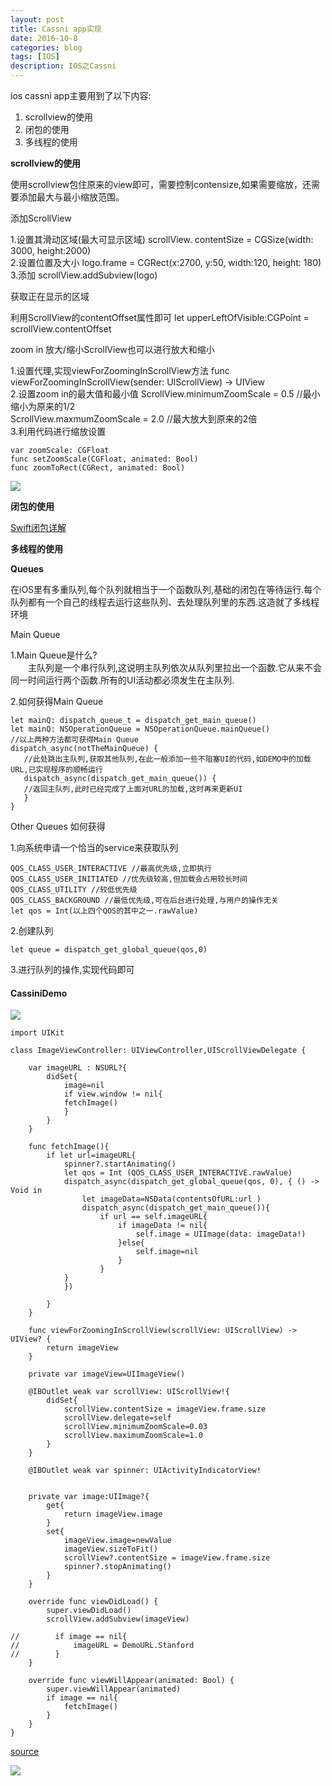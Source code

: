 ```yaml
---
layout: post
title: Cassni app实现
date: 2016-10-8
categories: blog
tags: [IOS]
description: IOS之Cassni
---
```



ios cassni app主要用到了以下内容:

1. scrollview的使用
2. 闭包的使用
3. 多线程的使用

**scrollview的使用**  

使用scrollview包住原来的view即可，需要控制contensize,如果需要缩放，还需要添加最大与最小缩放范围。

添加ScrollView

1.设置其滑动区域(最大可显示区域)  scrollView. contentSize = CGSize(width: 3000, height:2000)    
2.设置位置及大小 logo.frame = CGRect(x:2700, y:50, width:120, height: 180)    
3.添加 scrollView.addSubview(logo)    

获取正在显示的区域  

利用ScrollView的contentOffset属性即可 let upperLeftOfVisible:CGPoint = scrollView.contentOffset

zoom in 放大/缩小ScrollView也可以进行放大和缩小

1.设置代理,实现viewForZoomingInScrollView方法 func viewForZoomingInScrollView(sender: UIScrollView) -> UIView   
2.设置zoom in的最大值和最小值 ScrollView.minimumZoomScale = 0.5 //最小缩小为原来的1/2   
ScrollView.maxmumZoomScale = 2.0 //最大放大到原来的2倍     
3.利用代码进行缩放设置  

```
var zoomScale: CGFloat 
func setZoomScale(CGFloat, animated: Bool)
func zoomToRect(CGRect, animated: Bool)
```

![](https://github.com/whuhan2013/ImageRepertory/blob/master/ios/p10.png?raw=true)

**闭包的使用**

[Swift闭包详解](http://c.biancheng.net/cpp/html/2285.html)


**多线程的使用**

**Queues**

在iOS里有多重队列,每个队列就相当于一个函数队列,基础的闭包在等待运行.每个队列都有一个自己的线程去运行这些队列、去处理队列里的东西.这造就了多线程环境

Main Queue

1.Main Queue是什么?　　    
　　主队列是一个串行队列,这说明主队列依次从队列里拉出一个函数.它从来不会同一时间运行两个函数.所有的UI活动都必须发生在主队列.

2.如何获得Main Queue

```
let mainQ: dispatch_queue_t = dispatch_get_main_queue()
let mainQ: NSOperationQueue = NSOperationQueue.mainQueue()
//以上两种方法都可获得Main Queue
dispatch_async(notTheMainQueue) {
   //此处跳出主队列,获取其他队列,在此一般添加一些不阻塞UI的代码,如DEMO中的加载URL,已实现程序的顺畅运行
   dispatch_async(dispatch_get_main_queue()) {
   //返回主队列,此时已经完成了上面对URL的加载,这时再来更新UI
   }
}
```

Other Queues   如何获得      

1.向系统申请一个恰当的service来获取队列

```
QOS_CLASS_USER_INTERACTIVE //最高优先级,立即执行
QOS_CLASS_USER_INITIATED //优先级较高,但加载会占用较长时间
QOS_CLASS_UTILITY //较低优先级
QOS_CLASS_BACKGROUND //最低优先级,可在后台进行处理,与用户的操作无关
let qos = Int(以上四个QOS的其中之一.rawValue)
```


2.创建队列

```
let queue = dispatch_get_global_queue(qos,0)
```

3.进行队列的操作,实现代码即可


#### CassiniDemo

![](https://github.com/whuhan2013/ImageRepertory/blob/master/ios/p11.png?raw=true)

```
import UIKit

class ImageViewController: UIViewController,UIScrollViewDelegate {
    
    var imageURL : NSURL?{
        didSet{
            image=nil
            if view.window != nil{
            fetchImage()
            }
        }
    }
    
    func fetchImage(){
        if let url=imageURL{
            spinner?.startAnimating()
            let qos = Int (QOS_CLASS_USER_INTERACTIVE.rawValue)
            dispatch_async(dispatch_get_global_queue(qos, 0), { () -> Void in
                let imageData=NSData(contentsOfURL:url )
                dispatch_async(dispatch_get_main_queue()){
                    if url == self.imageURL{
                        if imageData != nil{
                            self.image = UIImage(data: imageData!)
                        }else{
                            self.image=nil
                        }
                    }
            }
            })
            
        }
    }
    
    func viewForZoomingInScrollView(scrollView: UIScrollView) -> UIView? {
        return imageView
    }
    
    private var imageView=UIImageView()
    
    @IBOutlet weak var scrollView: UIScrollView!{
        didSet{
            scrollView.contentSize = imageView.frame.size
            scrollView.delegate=self
            scrollView.minimumZoomScale=0.03
            scrollView.maximumZoomScale=1.0
        }
    }
    
    @IBOutlet weak var spinner: UIActivityIndicatorView!
    
    
    private var image:UIImage?{
        get{
            return imageView.image
        }
        set{
            imageView.image=newValue
            imageView.sizeToFit()
            scrollView?.contentSize = imageView.frame.size
            spinner?.stopAnimating()
        }
    }
    
    override func viewDidLoad() {
        super.viewDidLoad()
        scrollView.addSubview(imageView)
        
//        if image == nil{
//            imageURL = DemoURL.Stanford
//        }
    }
    
    override func viewWillAppear(animated: Bool) {
        super.viewWillAppear(animated)
        if image == nil{
            fetchImage()
        }
    }
}
```

[source](https://github.com/whuhan2013/IOSProject/tree/master/Cassni)

![](https://github.com/whuhan2013/ImageRepertory/blob/master/ios/p12.png?raw=true)



